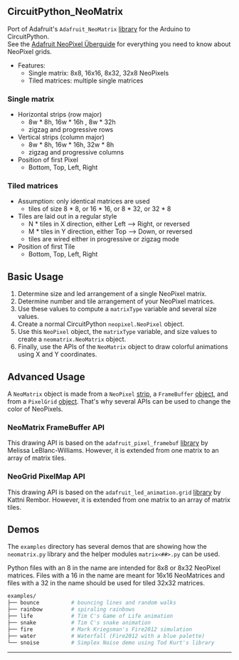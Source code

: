 ## CircuitPython_NeoMatrix

Port of Adafruit's `Adafruit_NeoMatrix` [library][ada01] for the Arduino to CircuitPython.  
See the [Adafruit NeoPixel Überguide][ada02] for everything you need to know about NeoPixel grids.

- Features:
  - Single matrix: 8x8, 16x16, 8x32, 32x8 NeoPixels
  - Tiled matrices: multiple single matrices

### Single matrix
- Horizontal strips (row major)
  - 8w * 8h, 16w * 16h , 8w * 32h
  - zigzag and progressive rows
- Vertical strips (column major)
  - 8w * 8h, 16w * 16h, 32w * 8h
  - zigzag and progressive columns
- Position of first Pixel
  - Bottom, Top, Left, Right

### Tiled matrices
- Assumption: only identical matrices are used
  - tiles of size 8 * 8, or 16 * 16, or 8 * 32, or 32 * 8
- Tiles are laid out in a regular style
  - N * tiles in X direction, either Left --> Right, or reversed
  - M * tiles in Y direction, either Top --> Down, or reversed
  - tiles are wired either in progressive or zigzag mode
- Position of first Tile
  - Bottom, Top, Left, Right


## Basic Usage
1. Determine size and led arrangement of a single NeoPixel matrix.
2. Determine number and tile arrangement of your NeoPixel matrices.
3. Use these values to compute a `matrixType` variable and several size values.
4. Create a normal CircuitPython `neopixel.NeoPixel` object.
5. Use this `NeoPixel` object, the `matrixType` variable, and size values to create a `neomatrix.NeoMatrix` object.
6. Finally, use the APIs of the `NeoMatrix` object to draw colorful animations using X and Y coordinates.


## Advanced Usage
A `NeoMatrix` object is made from a `NeoPixel` [strip][ada03], a `FrameBuffer` [object][ada04],
and from a `PixelGrid` [object][ada08]. That's why several APIs can be used to change the color of NeoPixels.

### NeoMatrix FrameBuffer API
This drawing API is based on the `adafruit_pixel_framebuf` [library][ada06] by Melissa LeBlanc-Williams.
However, it is extended from one matrix to an array of matrix tiles.

### NeoGrid PixelMap API
This drawing API is based on the `adafruit_led_animation.grid` [library][ada08] by Kattni Rembor.
However, it is extended from one matrix to an array of matrix tiles.


## Demos

The `examples` directory has several demos that are showing how the
`neomatrix.py` library and the helper modules `matrix<##>.py` can be used.

Python files with an 8 in the name are intended for 8x8 or 8x32 NeoPixel matrices.
Files with a 16 in the name are meant for 16x16 NeoMatrices and 
files with a 32 in the name should be used for tiled 32x32 matrices.

``` bash
examples/
├── bounce          # bouncing lines and random walks
├── rainbow         # spiraling rainbows
├── life            # Tim C's Game of Life animation
├── snake           # Tim C's snake animation
├── fire            # Mark Kriegsman's Fire2012 simulation
├── water           # Waterfall (Fire2012 with a blue palette)
└── snoise          # Simplex Noise demo using Tod Kurt's library
```

---

[ada01]: https://github.com/adafruit/Adafruit_NeoMatrix
[ada02]: https://learn.adafruit.com/adafruit-neopixel-uberguide/neomatrix-library

[ada03]: https://github.com/adafruit/Adafruit_CircuitPython_NeoPixel
[ada04]: https://github.com/adafruit/Adafruit_CircuitPython_framebuf
[ada05]: https://github.com/adafruit/Adafruit_CircuitPython_PixelMap

[ada06]: https://github.com/adafruit/Adafruit_CircuitPython_Pixel_Framebuf
[ada07]: https://github.com/adafruit/Adafruit_CircuitPython_LED_Animation
[ada08]: https://github.com/adafruit/Adafruit_CircuitPython_LED_Animation/blob/main/adafruit_led_animation/grid.py
[ada09]: https://github.com/adafruit/Adafruit_CircuitPython_LED_Animation/blob/main/adafruit_led_animation/helper.py

